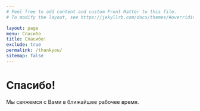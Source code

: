 ```yaml
---
# Feel free to add content and custom Front Matter to this file.
# To modify the layout, see https://jekyllrb.com/docs/themes/#overriding-theme-defaults

layout: page
menu: Спасибо
title: Спасибо!
exclude: true
permalink: /thankyou/
sitemap: false
---
```


# Спасибо!

Мы свяжемся с Вами в ближайшее рабочее время.